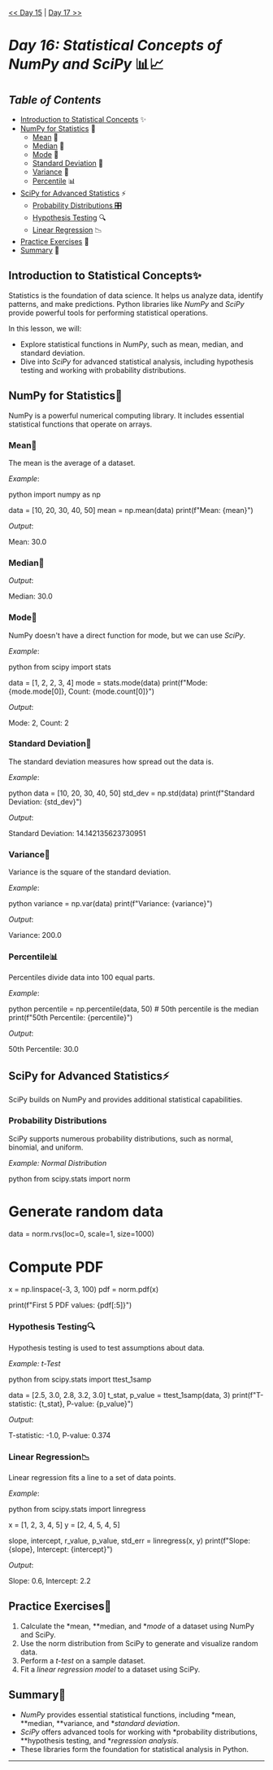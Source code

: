 [<< Day 15](../15_Regular%20Expressions/15_Regular%20Expressions.md) | [Day 17 >>](../17_Hypothesis%20Testing/17_Hypothesis%20Testing.md)

# *Day 16: Statistical Concepts of NumPy and SciPy* 📊📈  

## *Table of Contents*  
- [Introduction to Statistical Concepts](#introduction-to-statistical-concepts) ✨  
- [NumPy for Statistics](#numpy-for-statistics) 🔢  
  - [Mean](#mean) 📐  
  - [Median](#median) 🎯  
  - [Mode](#mode) 🎲  
  - [Standard Deviation](#standard-deviation) 📏  
  - [Variance](#variance) 🔄  
  - [Percentile](#percentile) 📊  
- [SciPy for Advanced Statistics](#scipy-for-advanced-statistics) ⚡  
  - [Probability Distributions ](#probability-distributions) 🎛️  
  - [Hypothesis Testing](#hypothesis-testing) 🔍  
  - [Linear Regression](#linear-regression) 📉  
- [Practice Exercises](#practice-exercises) 📝  
- [Summary](#summary) 🚀  



## Introduction to Statistical Concepts✨  

Statistics is the foundation of data science. It helps us analyze data, identify patterns, and make predictions. Python libraries like *NumPy* and *SciPy* provide powerful tools for performing statistical operations.  

In this lesson, we will:  
- Explore statistical functions in *NumPy*, such as mean, median, and standard deviation.  
- Dive into *SciPy* for advanced statistical analysis, including hypothesis testing and working with probability distributions.  



## NumPy for Statistics🔢  

NumPy is a powerful numerical computing library. It includes essential statistical functions that operate on arrays.  

### Mean📐  
The mean is the average of a dataset.  

*Example*:  

python
import numpy as np

data = [10, 20, 30, 40, 50]
mean = np.mean(data)
print(f"Mean: {mean}")


*Output*:  

Mean: 30.0
  



### Median🎯 

*Output*:  

Median: 30.0
  



### Mode🎲  
NumPy doesn't have a direct function for mode, but we can use *SciPy*.  

*Example*:  

python
from scipy import stats

data = [1, 2, 2, 3, 4]
mode = stats.mode(data)
print(f"Mode: {mode.mode[0]}, Count: {mode.count[0]}")


*Output*:  

Mode: 2, Count: 2
  



### Standard Deviation📏  
The standard deviation measures how spread out the data is.  

*Example*:  

python
data = [10, 20, 30, 40, 50]
std_dev = np.std(data)
print(f"Standard Deviation: {std_dev}")


*Output*:  

Standard Deviation: 14.142135623730951
  



### Variance🔄  
Variance is the square of the standard deviation.  

*Example*:  

python
variance = np.var(data)
print(f"Variance: {variance}")


*Output*:  

Variance: 200.0
  



### Percentile📊  
Percentiles divide data into 100 equal parts.  

*Example*:  

python
percentile = np.percentile(data, 50)  # 50th percentile is the median
print(f"50th Percentile: {percentile}")


*Output*:  

50th Percentile: 30.0
  



## SciPy for Advanced Statistics⚡  

SciPy builds on NumPy and provides additional statistical capabilities.  

### Probability Distributions
SciPy supports numerous probability distributions, such as normal, binomial, and uniform.

*Example: Normal Distribution*  

python
from scipy.stats import norm

# Generate random data
data = norm.rvs(loc=0, scale=1, size=1000)

# Compute PDF
x = np.linspace(-3, 3, 100)
pdf = norm.pdf(x)

print(f"First 5 PDF values: {pdf[:5]}")
  



### Hypothesis Testing🔍  
Hypothesis testing is used to test assumptions about data.  

*Example: t-Test*  

python
from scipy.stats import ttest_1samp

data = [2.5, 3.0, 2.8, 3.2, 3.0]
t_stat, p_value = ttest_1samp(data, 3)
print(f"T-statistic: {t_stat}, P-value: {p_value}")


*Output*:  

T-statistic: -1.0, P-value: 0.374
  



### Linear Regression📉  
Linear regression fits a line to a set of data points.  

*Example*:  

python
from scipy.stats import linregress

x = [1, 2, 3, 4, 5]
y = [2, 4, 5, 4, 5]

slope, intercept, r_value, p_value, std_err = linregress(x, y)
print(f"Slope: {slope}, Intercept: {intercept}")


*Output*:  

Slope: 0.6, Intercept: 2.2
  



## Practice Exercises📝  

1. Calculate the *mean, **median, and **mode* of a dataset using NumPy and SciPy.  
2. Use the norm distribution from SciPy to generate and visualize random data.  
3. Perform a *t-test* on a sample dataset.  
4. Fit a *linear regression model* to a dataset using SciPy.  



## Summary🚀  

- *NumPy* provides essential statistical functions, including *mean, **median, **variance, and **standard deviation*.  
- *SciPy* offers advanced tools for working with *probability distributions, **hypothesis testing, and **regression analysis*.  
- These libraries form the foundation for statistical analysis in Python.  

---
